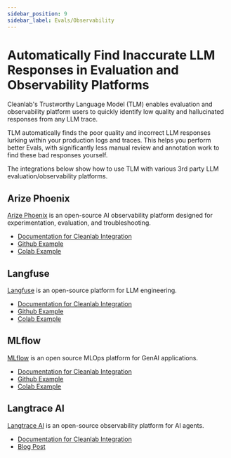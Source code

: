 ```yaml
---
sidebar_position: 9
sidebar_label: Evals/Observability
---
```


# Automatically Find Inaccurate LLM Responses in Evaluation and Observability Platforms

Cleanlab's Trustworthy Language Model (TLM) enables evaluation and observability platform users to quickly identify low quality and hallucinated responses from any LLM trace.

TLM automatically finds the poor quality and incorrect LLM responses lurking within your production logs and traces. This helps you perform better Evals, with significantly less manual review and annotation work to find these bad responses yourself.

The integrations below show how to use TLM with various 3rd party LLM evaluation/observability platforms.

## Arize Phoenix

[Arize Phoenix](https://github.com/Arize-ai/phoenix) is an open-source AI observability platform designed for experimentation, evaluation, and troubleshooting.

- [Documentation for Cleanlab Integration](https://docs.arize.com/phoenix/integrations/evaluation-libraries/cleanlab)
- [Github Example](https://github.com/Arize-ai/phoenix/blob/main/tutorials/integrations/evaluating_traces_cleanlabTLM.ipynb)
- [Colab Example](https://colab.research.google.com/github/Arize-ai/phoenix/blob/main/tutorials/integrations/evaluating_traces_cleanlabTLM.ipynb)

## Langfuse

[Langfuse](https://langfuse.com/) is an open-source platform for LLM engineering.

- [Documentation for Cleanlab Integration](https://langfuse.com/docs/integrations/other/cleanlab)
- [Github Example](https://github.com/langfuse/langfuse-docs/blob/main/cookbook/evaluation_of_llms_with_cleanlab.ipynb)
- [Colab Example](https://colab.research.google.com/github/langfuse/langfuse-docs/blob/main/cookbook/evaluation_of_llms_with_cleanlab.ipynb)

## MLflow

[MLflow](https://mlflow.org/) is an open source MLOps platform for GenAI applications.

- [Documentation for Cleanlab Integration](https://mlflow.org/blog/tlm-tracing)
- [Github Example](https://github.com/cleanlab/cleanlab-tools/blob/main/TLM-MLflow-Integration/evaluating_traces_TLM_mlflow_dl.ipynb)
- [Colab Example](https://colab.research.google.com/github/cleanlab/cleanlab-tools/blob/main/TLM-MLflow-Integration/evaluating_traces_TLM_mlflow_dl.ipynb)

## Langtrace AI

[Langtrace AI](https://www.langtrace.ai/) is an open-source observability platform for AI agents.

- [Documentation for Cleanlab Integration](https://docs.langtrace.ai/supported-integrations/llm-frameworks/cleanlab)
- [Blog Post](https://www.langtrace.ai/blog/langtrace-adds-support-for-cleanlab-tlm)
